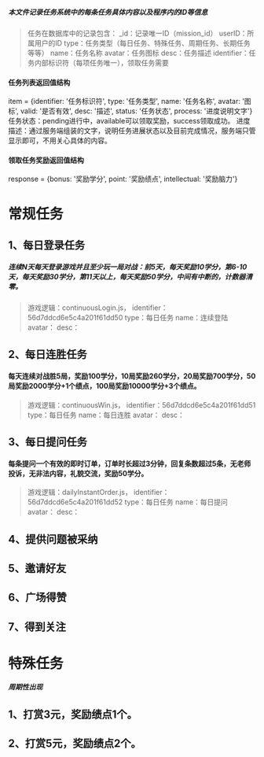 ##### 本文件记录任务系统中的每条任务具体内容以及程序内的ID等信息

>任务在数据库中的记录包含：
>_id：记录唯一ID（mission_id）
>userID：所属用户的ID
>type：任务类型（每日任务、特殊任务、周期任务、长期任务等等）
>name：任务名称
>avatar：任务图标
>desc：任务描述
>identifier：任务内部标识符（每项任务唯一），领取任务需要


#### 任务列表返回值结构
item = {identifier: '任务标识符', type: '任务类型', name: '任务名称', avatar: '图标', valid: '是否有效', desc: '描述', status: '任务状态', process: '进度说明文字'}
任务状态：pending进行中，available可以领取奖励，success领取成功。
进度描述：通过服务端组装的文字，说明任务进展状态以及目前完成情况，服务端只管显示即可，不用关心具体的内容。
#### 领取任务奖励返回值结构
response = {bonus: '奖励学分', point: '奖励绩点', intellectual: '奖励脑力'}

# 常规任务
## 1、每日登录任务
##### 连续N天每天登录游戏并且至少玩一局对战：前5天，每天奖励10学分，第6-10天，每天奖励30学分，第11天以上，每天奖励50学分，中间有中断的，计数器清零。
>游戏逻辑：continuousLogin.js，
>identifier：56d7ddcd6e5c4a201f61dd50
type：每日任务
name：连续登陆
avatar：
desc：


## 2、每日连胜任务
#### 每天连续对战胜5局，奖励100学分，10局奖励260学分，20局奖励700学分，50局奖励2000学分+1个绩点，100局奖励10000学分+3个绩点。
>游戏逻辑：continuousWin.js，
>identifier：56d7ddcd6e5c4a201f61dd51
>type：每日任务
>name：每日连胜
>avatar：
>desc：


## 3、每日提问任务
#### 每条提问一个有效的即时订单，订单时长超过3分钟，回复条数超过5条，无老师投诉，无非法内容，礼貌交流，奖励50学分。
>游戏逻辑：dailyInstantOrder.js，
>identifier：56d7ddcd6e5c4a201f61dd52
>type：每日任务
>name：每日提问
>avatar：
>desc：


## 4、提供问题被采纳
## 5、邀请好友
## 6、广场得赞
## 7、得到关注

# 特殊任务
##### 周期性出现
## 1、打赏3元，奖励绩点1个。
## 2、打赏5元，奖励绩点2个。



